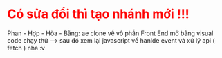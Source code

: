 


<h1 style = "color:red">Có sửa đổi thì tạo nhánh mới !!!</h1>

Phan - Hợp - Hòa - Bằng: ae clone về vô phần Front End mở bằng visual code chạy thử --> sau đó xem lại javascript về hanlde event và xử lý api ( fetch ) nha :v

